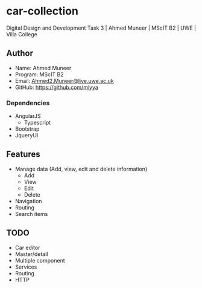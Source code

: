 # car-collection
Digital Design and Development Task 3 | Ahmed Muneer | MScIT B2 | UWE | Villa College

## Author
- Name: Ahmed Muneer
- Program: MScIT B2
- Email: Ahmed2.Muneer@live.uwe.ac.uk
- GitHub: https://github.com/miyya


### Dependencies
- AngularJS
  - Typescript
- Bootstrap
- JqueryUI
 

## Features
- Manage data (Add, view, edit and delete information)
  - Add
  - View
  - Edit
  - Delete
- Navigation
- Routing
- Search items


## TODO
- Car editor
- Master/detail
- Multiple component
- Services
- Routing
- HTTP
